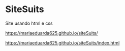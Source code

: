 # SiteSuits
Site usando html e css

https://mariaeduarda625.github.io/siteSuits/

https://mariaeduarda625.github.io/siteSuits/index.html

